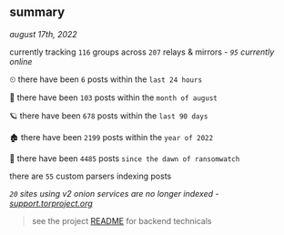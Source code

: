 
## summary
_august 17th, 2022_

currently tracking `116` groups across `207` relays & mirrors - _`95` currently online_

⏲ there have been `6` posts within the `last 24 hours`

🦈 there have been `103` posts within the `month of august`

🪐 there have been `678` posts within the `last 90 days`

🏚 there have been `2199` posts within the `year of 2022`

🦕 there have been `4485` posts `since the dawn of ransomwatch`

there are `55` custom parsers indexing posts

_`20` sites using v2 onion services are no longer indexed - [support.torproject.org](https://support.torproject.org/onionservices/v2-deprecation/)_

> see the project [README](https://github.com/joshhighet/ransomwatch#ransomwatch--) for backend technicals
